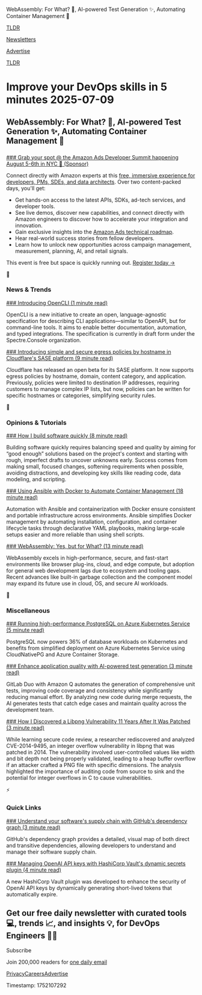 WebAssembly: For What? 🤔, AI-powered Test Generation ✨, Automating Container Management 🪈

[TLDR](/)

[Newsletters](/newsletters)

[Advertise](https://advertise.tldr.tech/)

[TLDR](/)

# Improve your DevOps skills in 5 minutes 2025-07-09

## WebAssembly: For What? 🤔, AI-powered Test Generation ✨, Automating Container Management 🪈

### 

[### Grab your spot @ the Amazon Ads Developer Summit happening August 5-6th in NYC 🗽 (Sponsor)](https://ads.amazon/3HIsFbw)

Connect directly with Amazon experts at this [free, immersive experience for developers, PMs, SDEs, and data architects](https://ads.amazon/3HIsFbw). Over two content-packed days, you'll get:

* Get hands-on access to the latest APIs, SDKs, ad-tech services, and developer tools.
* See live demos, discover new capabilities, and connect directly with Amazon engineers to discover how to accelerate your integration and innovation.
* Gain exclusive insights into the [Amazon Ads technical roadmap](https://ads.amazon/3HIsFbw).
* Hear real-world success stories from fellow developers.
* Learn how to unlock new opportunities across campaign management, measurement, planning, AI, and retail signals.

This event is free but space is quickly running out. [Register today →](https://ads.amazon/3HIsFbw)

📱

### News & Trends

[### Introducing OpenCLI (1 minute read)](https://patriksvensson.se/posts/2025/07/introducing-open-cli?utm_source=tldrdevops)

OpenCLI is a new initiative to create an open, language-agnostic specification for describing CLI applications—similar to OpenAPI, but for command-line tools. It aims to enable better documentation, automation, and typed integrations. The specification is currently in draft form under the Spectre.Console organization.

[### Introducing simple and secure egress policies by hostname in Cloudflare's SASE platform (9 minute read)](https://blog.cloudflare.com/egress-policies-by-hostname/?utm_source=tldrdevops)

Cloudflare has released an open beta for its SASE platform. It now supports egress policies by hostname, domain, content category, and application. Previously, policies were limited to destination IP addresses, requiring customers to manage complex IP lists, but now, policies can be written for specific hostnames or categories, simplifying security rules.

🚀

### Opinions & Tutorials

[### How I build software quickly (8 minute read)](https://evanhahn.com/how-i-build-software-quickly/?utm_source=tldrdevops)

Building software quickly requires balancing speed and quality by aiming for “good enough” solutions based on the project's context and starting with rough, imperfect drafts to uncover unknowns early. Success comes from making small, focused changes, softening requirements when possible, avoiding distractions, and developing key skills like reading code, data modeling, and scripting.

[### Using Ansible with Docker to Automate Container Management (18 minute read)](https://spacelift.io/blog/ansible-docker?utm_source=tldrdevops)

Automation with Ansible and containerization with Docker ensure consistent and portable infrastructure across environments. Ansible simplifies Docker management by automating installation, configuration, and container lifecycle tasks through declarative YAML playbooks, making large-scale setups easier and more reliable than using shell scripts.

[### WebAssembly: Yes, but for What? (13 minute read)](https://queue.acm.org/detail.cfm?id=3746171&amp;utm_source=tldrdevops)

WebAssembly excels in high-performance, secure, and fast-start environments like browser plug-ins, cloud, and edge compute, but adoption for general web development lags due to ecosystem and tooling gaps. Recent advances like built-in garbage collection and the component model may expand its future use in cloud, OS, and secure AI workloads.

🎁

### Miscellaneous

[### Running high-performance PostgreSQL on Azure Kubernetes Service (5 minute read)](https://azure.microsoft.com/en-us/blog/running-high-performance-postgresql-on-azure-kubernetes-service/?utm_source=tldrdevops)

PostgreSQL now powers 36% of database workloads on Kubernetes and benefits from simplified deployment on Azure Kubernetes Service using CloudNativePG and Azure Container Storage.

[### Enhance application quality with AI-powered test generation (3 minute read)](https://about.gitlab.com/blog/enhance-application-quality-with-ai-powered-test-generation/?utm_source=tldrdevops)

GitLab Duo with Amazon Q automates the generation of comprehensive unit tests, improving code coverage and consistency while significantly reducing manual effort. By analyzing new code during merge requests, the AI generates tests that catch edge cases and maintain quality across the development team.

[### How I Discovered a Libpng Vulnerability 11 Years After It Was Patched (3 minute read)](https://blog.himanshuanand.com/posts/discovered-a-libpng-vulnerability-11-years-after-it-was-patched/?utm_source=tldrdevops)

While learning secure code review, a researcher rediscovered and analyzed CVE-2014-9495, an integer overflow vulnerability in libpng that was patched in 2014. The vulnerability involved user-controlled values like width and bit depth not being properly validated, leading to a heap buffer overflow if an attacker crafted a PNG file with specific dimensions. The analysis highlighted the importance of auditing code from source to sink and the potential for integer overflows in C to cause vulnerabilities.

⚡️

### Quick Links

[### Understand your software's supply chain with GitHub's dependency graph (3 minute read)](https://github.blog/security/supply-chain-security/understand-your-softwares-supply-chain-with-githubs-dependency-graph/?utm_source=tldrdevops)

GitHub's dependency graph provides a detailed, visual map of both direct and transitive dependencies, allowing developers to understand and manage their software supply chain.

[### Managing OpenAI API keys with HashiCorp Vault's dynamic secrets plugin (4 minute read)](https://www.hashicorp.com/en/blog/managing-openai-api-keys-with-hashicorp-vault-s-dynamic-secrets-plugin?utm_source=tldrdevops)

A new HashiCorp Vault plugin was developed to enhance the security of OpenAI API keys by dynamically generating short-lived tokens that automatically expire.

## Get our free daily newsletter with curated tools 💻, trends 📈, and insights 💡, for DevOps Engineers 👨‍💻

Subscribe

Join 200,000 readers for [one daily email](/api/latest/devops)

[Privacy](/privacy)[Careers](https://jobs.ashbyhq.com/tldr.tech)[Advertise](/devops/advertise)

Timestamp: 1752107292